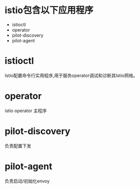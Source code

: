 # istio包含以下应用程序

- istioctl
- operator
- pilot-discovery
- pilot-agent

# istioctl

Istio配置命令行实用程序,用于服务operator调试和诊断其Istio网格。

# operator

istio operator 主程序

# pilot-discovery

负责配置下发

# pilot-agent

负责启动/初始化envoy